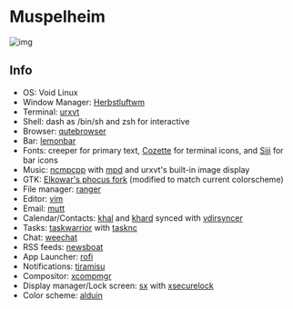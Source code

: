 # Muspelheim

<img src="https://raw.githubusercontent.com/Barbarossa93/Muspelheim/master/screenshots/2021-11-15_10-20-28.png" alt="img" align="center">

## Info
- OS: Void Linux
- Window Manager: [Herbstluftwm](https://github.com/herbstluftwm/herbstluftwm)
- Terminal: [urxvt](http://software.schmorp.de/pkg/rxvt-unicode.html)
- Shell: dash as /bin/sh and zsh for interactive
- Browser: [qutebrowser](https://github.com/qutebrowser/qutebrowser)
- Bar: [lemonbar](https://github.com/LemonBoy/bar)
- Fonts: creeper for primary text, [Cozette](https://github.com/slavfox/Cozette) for terminal icons, and [Siji](https://github.com/stark/siji) for bar icons
- Music: [ncmpcpp](https://github.com/ncmpcpp/ncmpcp) with [mpd](https://github.com/MusicPlayerDaemon/MPD) and  urxvt's built-in image display
- GTK: [Elkowar's phocus fork](https://github.com/elkowar/gtk) (modified to match current colorscheme)
- File manager: [ranger](https://github.com/ranger/ranger)
- Editor: [vim](https://github.com/vim/vim)
- Email: [mutt](https://gitlab.com/muttmua/mutt)
- Calendar/Contacts: [khal](https://github.com/pimutils/khal) and [khard](https://github.com/scheibler/khard) synced with [vdirsyncer](https://github.com/pimutils/vdirsyncer)
- Tasks: [taskwarrior](https://github.com/GothenburgBitFactory/taskwarrior) with [tasknc](https://github.com/lharding/tasknc)
- Chat: [weechat](https://github.com/weechat/weechat)
- RSS feeds: [newsboat](https://github.com/newsboat/newsboat)
- App Launcher: [rofi](https://github.com/davatorium/rofi)
- Notifications: [tiramisu](https://github.com/Sweets/tiramisu)
- Compositor: [xcompmgr](https://github.com/freedesktop/xcompmgr)
- Display manager/Lock screen: [sx](https://github.com/Earnestly/sx) with [xsecurelock](https://github.com/google/xsecurelock)
- Color scheme: [alduin](https://github.com/AlessandroYorba/Alduin)
